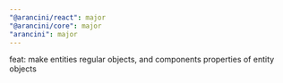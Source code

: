 ```yaml
---
"@arancini/react": major
"@arancini/core": major
"arancini": major
---
```


feat: make entities regular objects, and components properties of entity objects
